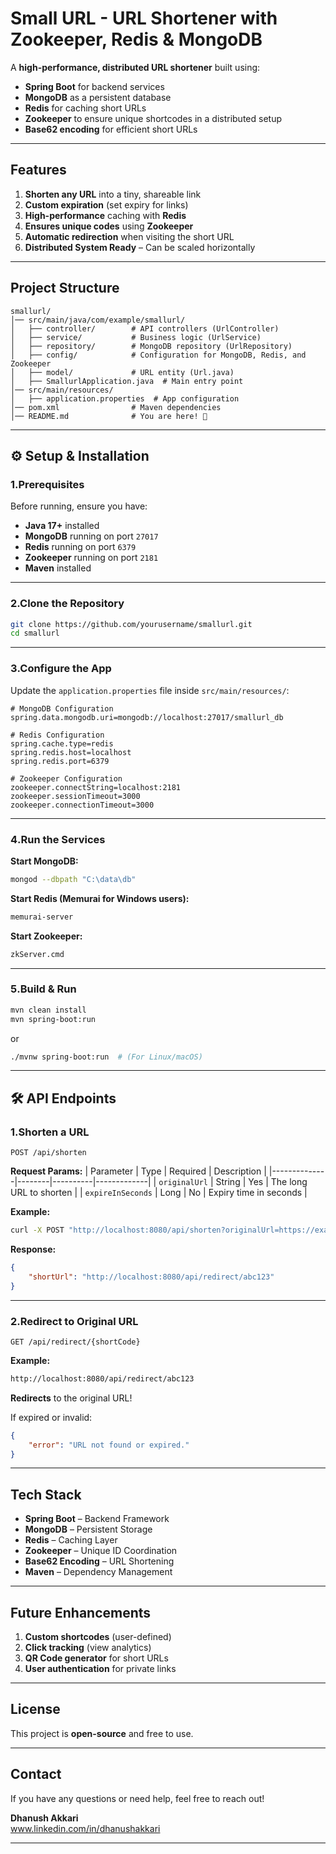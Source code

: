 # Small URL - URL Shortener with Zookeeper, Redis & MongoDB

A **high-performance, distributed URL shortener** built using:
- **Spring Boot** for backend services
- **MongoDB** as a persistent database
- **Redis** for caching short URLs
- **Zookeeper** to ensure unique shortcodes in a distributed setup
- **Base62 encoding** for efficient short URLs

---

##  Features
1. **Shorten any URL** into a tiny, shareable link  
2. **Custom expiration** (set expiry for links)  
3. **High-performance** caching with **Redis**  
4. **Ensures unique codes** using **Zookeeper**  
5. **Automatic redirection** when visiting the short URL  
6. **Distributed System Ready** – Can be scaled horizontally  

---

##  Project Structure
```
smallurl/
│── src/main/java/com/example/smallurl/
│   ├── controller/        # API controllers (UrlController)
│   ├── service/           # Business logic (UrlService)
│   ├── repository/        # MongoDB repository (UrlRepository)
│   ├── config/            # Configuration for MongoDB, Redis, and Zookeeper
│   ├── model/             # URL entity (Url.java)
│   ├── SmallurlApplication.java  # Main entry point
│── src/main/resources/
│   ├── application.properties  # App configuration
│── pom.xml                # Maven dependencies
│── README.md              # You are here! 📌
```

---

## ⚙️ Setup & Installation

### 1️.Prerequisites
Before running, ensure you have:
- **Java 17+** installed
- **MongoDB** running on port `27017`
- **Redis** running on port `6379`
- **Zookeeper** running on port `2181`
- **Maven** installed

---

### 2️.Clone the Repository
```sh
git clone https://github.com/yourusername/smallurl.git
cd smallurl
```

---

### 3️.Configure the App
Update the `application.properties` file inside `src/main/resources/`:

```properties
# MongoDB Configuration
spring.data.mongodb.uri=mongodb://localhost:27017/smallurl_db

# Redis Configuration
spring.cache.type=redis
spring.redis.host=localhost
spring.redis.port=6379

# Zookeeper Configuration
zookeeper.connectString=localhost:2181
zookeeper.sessionTimeout=3000
zookeeper.connectionTimeout=3000
```

---

### 4️.Run the Services
**Start MongoDB:**
```sh
mongod --dbpath "C:\data\db"
```

**Start Redis (Memurai for Windows users):**
```sh
memurai-server
```

**Start Zookeeper:**
```sh
zkServer.cmd
```

---

### 5️.Build & Run
```sh
mvn clean install
mvn spring-boot:run
```
or
```sh
./mvnw spring-boot:run  # (For Linux/macOS)
```

---

## 🛠️ API Endpoints

### 1️.Shorten a URL
```http
POST /api/shorten
```
**Request Params:**
| Parameter     | Type   | Required | Description |
|--------------|--------|----------|-------------|
| `originalUrl` | String |  Yes | The long URL to shorten |
| `expireInSeconds` | Long |  No | Expiry time in seconds |

**Example:**
```sh
curl -X POST "http://localhost:8080/api/shorten?originalUrl=https://example.com&expireInSeconds=3600"
```
**Response:**
```json
{
    "shortUrl": "http://localhost:8080/api/redirect/abc123"
}
```

---

### 2️.Redirect to Original URL
```http
GET /api/redirect/{shortCode}
```
**Example:**  
```sh
http://localhost:8080/api/redirect/abc123
```
 **Redirects** to the original URL!

If expired or invalid:
```json
{
    "error": "URL not found or expired."
}
```

---

##  Tech Stack
- **Spring Boot** – Backend Framework
- **MongoDB** – Persistent Storage
- **Redis** – Caching Layer
- **Zookeeper** – Unique ID Coordination
- **Base62 Encoding** – URL Shortening
- **Maven** – Dependency Management

---

##  Future Enhancements
1. **Custom shortcodes** (user-defined)  
2. **Click tracking** (view analytics)  
3. **QR Code generator** for short URLs  
4. **User authentication** for private links  

---

##  License
This project is **open-source** and free to use.

---

##  Contact
If you have any questions or need help, feel free to reach out!  

 **Dhanush Akkari**  
 www.linkedin.com/in/dhanushakkari

---



